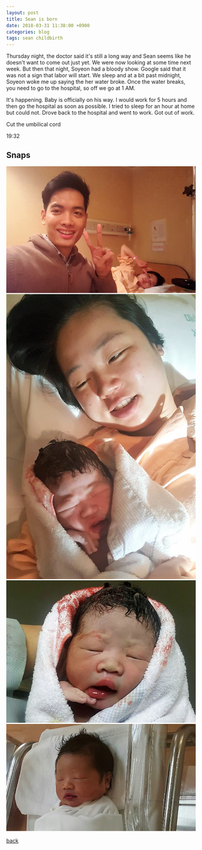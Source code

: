 ```yaml
---
layout: post
title: Sean is born
date: 2018-03-31 11:38:00 +0900
categories: blog
tags: sean childbirth
---
```


Thursday night, the doctor said it's still a long way and Sean seems like he doesn't want to come out just yet. We were now looking at some time next week. But then that night, Soyeon had a bloody show. Google said that it was not a sign that labor will start. We sleep and at a bit past midnight, Soyeon woke me up saying the her water broke. Once the water breaks, you need to go to the hospital, so off we go at 1 AM.

It's happening. Baby is officially on his way. I would work for 5 hours and then go the hospital as soon as possible. I tried to sleep for an hour at home but could not. Drove back to the hospital and went to work. Got out of work. 


Cut the umbilical cord

19:32

## Snaps

![](/assets/img/20180330-prepain.jpg "It's happening")
![](/assets/img/20180330-warriors.jpg "We did it!")
![](/assets/img/20180330-freshlysqueezed.jpg "That's a handsome baby right there")
![](/assets/img/20180330-bundleofjoy.jpg "Sleep tight, little one")

[back](/blog)
